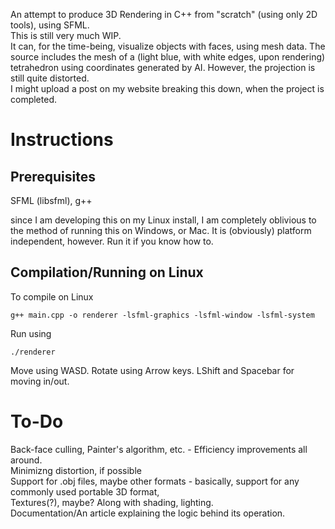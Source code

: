 An attempt to produce 3D Rendering in C++ from "scratch" (using only 2D tools), using SFML.
<br>
This is still very much WIP.
<br>
It can, for the time-being, visualize objects with faces, using mesh data. The source includes the mesh of a (light blue, with white edges, upon rendering) tetrahedron using coordinates generated by AI. However, the projection is still quite distorted.
<br>
I might upload a post on my website breaking this down, when the project is completed.

# Instructions
## Prerequisites
SFML (libsfml), g++

since I am developing this on my Linux install, I am completely oblivious to the method of running this on Windows, or Mac. It is (obviously) platform independent, however.  Run it if you know how to.

## Compilation/Running on Linux
To compile on Linux

``g++ main.cpp -o renderer -lsfml-graphics -lsfml-window -lsfml-system``

Run using

``./renderer``

Move using WASD. Rotate using Arrow keys. LShift and Spacebar for moving in/out.

# To-Do
Back-face culling, Painter's algorithm, etc. - Efficiency improvements all around. <br>
Minimizng distortion, if possible <br>
Support for .obj files, maybe other formats - basically, support for  any commonly used portable 3D format, <br>
Textures(?), maybe? Along with shading, lighting. <br>
Documentation/An article explaining the logic behind its operation.

